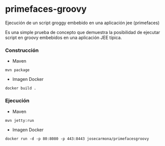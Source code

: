 # primefaces-groovy
Ejecución de un script groggy embebido en una aplicación jee (primefaces)

Es una simple prueba de concepto que demuestra la posibilidad de ejecutar script en groovy embebidos en una aplicación JEE típica.

### Construcción

* Maven

```
mvn package
```

* Imagen Docker

```
docker build .
```

### Ejecución

* Maven

```
mvn jetty:run
```

* Imagen Docker

```
docker run -d -p 80:8080 -p 443:8443 josecarmona/primefacesgroovy
```
